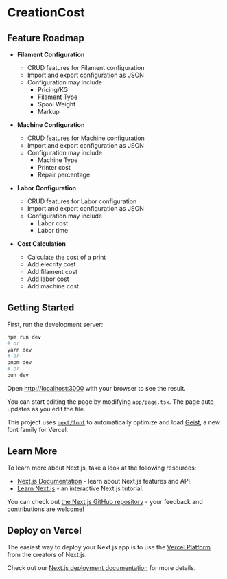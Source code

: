 # CreationCost

## Feature Roadmap

- **Filament Configuration**

  - CRUD features for Filament configuration
  - Import and export configuration as JSON
  - Configuration may include
    - Pricing/KG
    - Filament Type
    - Spool Weight
    - Markup

- **Machine Configuration**

  - CRUD features for Machine configuration
  - Import and export configuration as JSON
  - Configuration may include
    - Machine Type
    - Printer cost
    - Repair percentage

- **Labor Configuration**

  - CRUD features for Labor configuration
  - Import and export configuration as JSON
  - Configuration may include
    - Labor cost
    - Labor time

- **Cost Calculation**
  - Calculate the cost of a print
  - Add elecrity cost
  - Add filament cost
  - Add labor cost
  - Add machine cost

## Getting Started

First, run the development server:

```bash
npm run dev
# or
yarn dev
# or
pnpm dev
# or
bun dev
```

Open [http://localhost:3000](http://localhost:3000) with your browser to see the result.

You can start editing the page by modifying `app/page.tsx`. The page auto-updates as you edit the file.

This project uses [`next/font`](https://nextjs.org/docs/app/building-your-application/optimizing/fonts) to automatically optimize and load [Geist](https://vercel.com/font), a new font family for Vercel.

## Learn More

To learn more about Next.js, take a look at the following resources:

- [Next.js Documentation](https://nextjs.org/docs) - learn about Next.js features and API.
- [Learn Next.js](https://nextjs.org/learn) - an interactive Next.js tutorial.

You can check out [the Next.js GitHub repository](https://github.com/vercel/next.js) - your feedback and contributions are welcome!

## Deploy on Vercel

The easiest way to deploy your Next.js app is to use the [Vercel Platform](https://vercel.com/new?utm_medium=default-template&filter=next.js&utm_source=create-next-app&utm_campaign=create-next-app-readme) from the creators of Next.js.

Check out our [Next.js deployment documentation](https://nextjs.org/docs/app/building-your-application/deploying) for more details.
